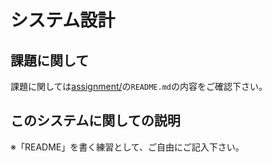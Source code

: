 # システム設計
## 課題に関して
課題に関しては[assignment/](./assignment/)の`README.md`の内容をご確認下さい。

## このシステムに関しての説明
※「README」を書く練習として、ご自由にご記入下さい。
